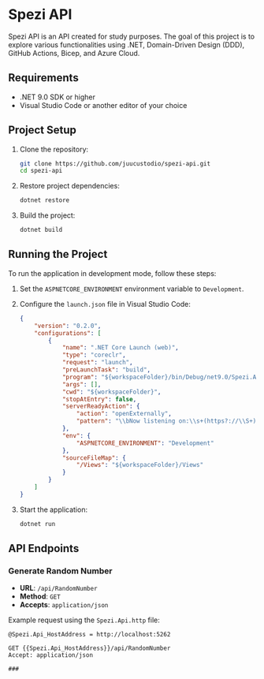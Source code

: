 # Spezi API

Spezi API is an API created for study purposes. The goal of this project is to explore various functionalities using .NET, Domain-Driven Design (DDD), GitHub Actions, Bicep, and Azure Cloud.

## Requirements

- .NET 9.0 SDK or higher
- Visual Studio Code or another editor of your choice

## Project Setup

1. Clone the repository:
    ```sh
    git clone https://github.com/juucustodio/spezi-api.git
    cd spezi-api
    ```

2. Restore project dependencies:
    ```sh
    dotnet restore
    ```

3. Build the project:
    ```sh
    dotnet build
    ```

## Running the Project

To run the application in development mode, follow these steps:

1. Set the `ASPNETCORE_ENVIRONMENT` environment variable to `Development`.

2. Configure the `launch.json` file in Visual Studio Code:
    ```json
    {
        "version": "0.2.0",
        "configurations": [
            {
                "name": ".NET Core Launch (web)",
                "type": "coreclr",
                "request": "launch",
                "preLaunchTask": "build",
                "program": "${workspaceFolder}/bin/Debug/net9.0/Spezi.Api.dll",
                "args": [],
                "cwd": "${workspaceFolder}",
                "stopAtEntry": false,
                "serverReadyAction": {
                    "action": "openExternally",
                    "pattern": "\\bNow listening on:\\s+(https?://\\S+)"
                },
                "env": {
                    "ASPNETCORE_ENVIRONMENT": "Development"
                },
                "sourceFileMap": {
                    "/Views": "${workspaceFolder}/Views"
                }
            }
        ]
    }
    ```

3. Start the application:
    ```sh
    dotnet run
    ```

## API Endpoints

### Generate Random Number

- **URL**: `/api/RandomNumber`
- **Method**: `GET`
- **Accepts**: `application/json`

Example request using the `Spezi.Api.http` file:

```plaintext
@Spezi.Api_HostAddress = http://localhost:5262

GET {{Spezi.Api_HostAddress}}/api/RandomNumber
Accept: application/json

###